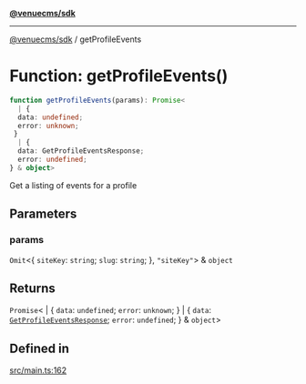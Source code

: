 [**@venuecms/sdk**](../Index.md)

***

[@venuecms/sdk](../Index.md) / getProfileEvents

# Function: getProfileEvents()

```ts
function getProfileEvents(params): Promise<
  | {
  data: undefined;
  error: unknown;
 }
  | {
  data: GetProfileEventsResponse;
  error: undefined;
} & object>
```

Get a listing of events for a profile

## Parameters

### params

`Omit`\<\{
  `siteKey`: `string`;
  `slug`: `string`;
 \}, `"siteKey"`\> & `object`

## Returns

`Promise`\<
  \| \{
  `data`: `undefined`;
  `error`: `unknown`;
 \}
  \| \{
  `data`: [`GetProfileEventsResponse`](../type-aliases/GetProfileEventsResponse.md);
  `error`: `undefined`;
 \} & `object`\>

## Defined in

[src/main.ts:162](https://github.com/venuecms/sdk/blob/655afdbbb73b0333dc2f8ae63a5e6dccc97fd3b5/src/main.ts#L162)
